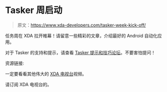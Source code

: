 # Tasker 周启动

> 原文：<https://www.xda-developers.com/tasker-week-kick-off/>

任务周在 XDA 拉开帷幕！请留意一些精彩的文章，介绍最好的 Android 自动化应用。

对于 Tasker 的支持和提示，请查看 [Tasker 提示和技巧论坛](http://forum.xda-developers.com/u/tasker-tips-tricks)。不要害怕提问！

资源链接:

一定要看看其他伟大的 [XDA 电视台](http://www.xda-developers.com/xda-tv/)视频。

请订阅 XDA 电视台的。